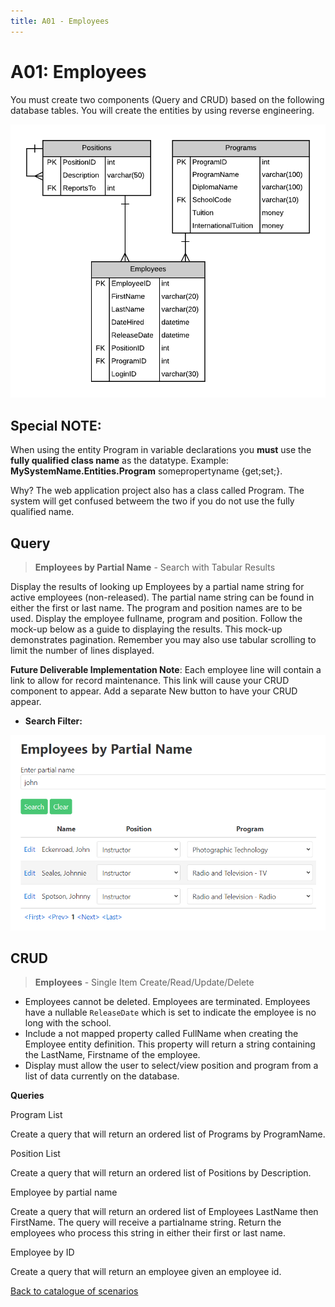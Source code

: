 ```yaml
---
title: A01 - Employees
---
```

# A01: Employees

You must create two components (Query and CRUD) based on the following database tables. You will create the entities by using reverse engineering.

![ERD for A01](./A01.png)

## Special NOTE:

When using the entity Program in variable declarations you **must** use the **fully qualified class name** as the datatype. Example: **MySystemName.Entities.Program** somepropertyname {get;set;}.  

Why? The web application project also has a class called Program. The system will get confused betweem the two if you do not use the fully qualified name.

## Query

> **Employees by Partial Name** - Search with Tabular Results 

Display the results of looking up Employees by a partial name string for active employees (non-released). The partial name string can be found in either the first or last name. The program and position names are to be used. Display the employee fullname, program and position. Follow the mock-up below as a guide to displaying the results. This mock-up demonstrates pagination. Remember you may also use tabular scrolling to limit the number of lines displayed.

**Future Deliverable Implementation Note**: Each employee line will contain a link to allow for record maintenance. This link will cause your CRUD component to appear. Add a separate New button to have your CRUD appear.

- **Search Filter:**

![Form A Search Filter](./A01Mockup.png)

## CRUD

> **Employees** - Single Item Create/Read/Update/Delete

- Employees cannot be deleted. Employees are terminated. Employees have a nullable `ReleaseDate` which is set to indicate the employee is no long with the school.
- Include a not mapped property called FullName when creating the Employee entity definition. This property will return a string containing the LastName, Firstname of the employee.
- Display must allow the user to select/view position and program from a list of data currently on the database.

**Queries**

Program List

Create a query that will return an ordered list of Programs by ProgramName.


Position List

Create a query that will return an ordered list of Positions by Description.


Employee by partial name

Create a query that will return an ordered list of Employees LastName then FirstName. The query will receive a partialname string. Return the employees who process this string in either their first or last name.


Employee by ID

Create a query that will return an employee given an employee id.



[Back to catalogue of scenarios](./ReadMe.md)
